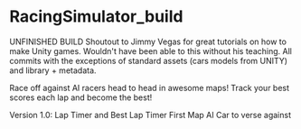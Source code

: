 # RacingSimulator_build

UNFINISHED BUILD
Shoutout to Jimmy Vegas for great tutorials on how to make Unity games. Wouldn't have been able to this without his teaching.
All commits with the exceptions of standard assets (cars models from UNITY) and library + metadata.

Race off against AI racers head to head in awesome maps! Track your best scores each lap and become the best!

Version 1.0:
Lap Timer and Best Lap Timer
First Map
AI Car to verse against
